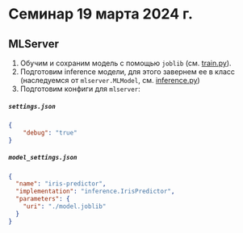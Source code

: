 # Семинар 19 марта 2024 г.
## MLServer

1. Обучим и сохраним модель с помощью `joblib` (см. [train.py](train.py)).
2. Подготовим inference модели, для этого завернем ее в класс (наследуемся от `mlserver.MLModel`, см. [inference.py](inference.py))
3. Подготовим конфиги для `mlserver`:

<h5 a><strong><code>settings.json</code></strong></h5>

``` json
{
    "debug": "true"
}
```
<h5 a><strong><code>model_settings.json</code></strong></h5>

``` json
{
  "name": "iris-predictor",
  "implementation": "inference.IrisPredictor",
  "parameters": {
    "uri": "./model.joblib"
  }
}
```
   